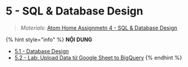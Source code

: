 # 5 - SQL & Database Design

> _Materials:_ [Atom Home Assignmetn 4 - SQL & Database Design](https://github.com/anhdanggit/atom-assignments/blob/main/assignment_4/home_assignment_4.ipynb)

{% hint style="info" %}
**NỘI DUNG**

* [5.1 - Database Design](5.1-database-design.md)
* [5.2 - Lab: Upload Data từ Google Sheet to BigQuery](5.2-lab-upload-data-tu-google-sheet-to-bigquery.md)
{% endhint %}



